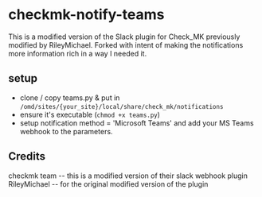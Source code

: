 # checkmk-notify-teams

This is a modified version of the Slack plugin for Check_MK previously modified by RileyMichael.
Forked with intent of making the notifications more information rich in a way I needed it.

## setup

- clone / copy teams.py & put in `/omd/sites/{your_site}/local/share/check_mk/notifications`
- ensure it's executable (`chmod +x teams.py`)
- setup notification method = 'Microsoft Teams' and add your MS Teams webhook to the parameters.

## Credits

checkmk team -- this is a modified version of their slack webhook plugin
RileyMichael -- for the original modified version of the plugin
